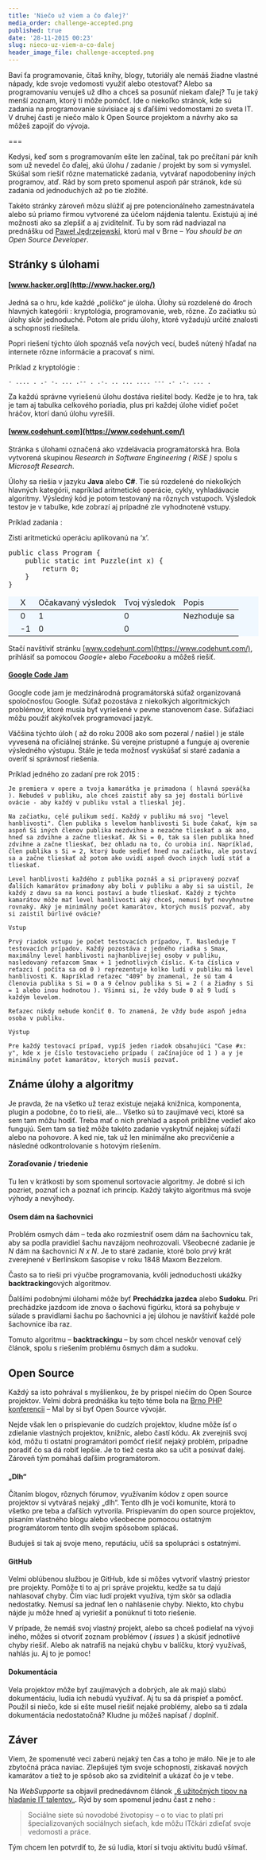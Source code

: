 ```yaml
---
title: 'Niečo už viem a čo ďalej?'
media_order: challenge-accepted.png
published: true
date: '28-11-2015 00:23'
slug: nieco-uz-viem-a-co-dalej
header_image_file: challenge-accepted.png
---
```


Baví ťa programovanie, čítaš knihy, blogy, tutoriály ale nemáš žiadne vlastné nápady, kde svoje vedomosti využiť alebo otestovať? Alebo sa programovaniu venuješ už dlho a chceš sa posunúť niekam ďalej? Tu je taký menší zoznam, ktorý ti môže pomôcť. Ide o niekoľko stránok, kde sú zadania na programovanie súvisiace aj s ďaľšími vedomostami zo sveta IT. V druhej časti je niečo málo k Open Source projektom a návrhy ako sa môžeš zapojiť do vývoja.

===

Kedysi, keď som s programovaním ešte len začínal, tak po prečítaní pár kníh som už nevedel čo ďalej, akú úlohu / zadanie / projekt by som si vymyslel. Skúšal som riešiť rôzne matematické zadania, vytvárať napodobeniny iných programov, atď. Rád by som preto spomenul aspoň pár stránok, kde sú zadania od jednoduchých až po tie zložité.

Takéto stránky zároveň môzu slúžiť aj pre potencionálneho zamestnávatela alebo sú priamo firmou vytvorené za účelom nájdenia talentu. Existujú aj iné možnosti ako sa zlepšiť a aj zviditelniť. Tu by som rád nadviazal na prednášku od [Paweł Jędrzejewski](https://twitter.com/@pjedrzejewski), ktorú mal v Brne – *You should be an Open Source Developer*.

## Stránky s úlohami

#### [www.hacker.org](http://www.hacker.org/)

Jedná sa o hru, kde každé „políčko“ je úloha. Úlohy sú rozdelené do 4roch hlavných kategórii : kryptológia, programovanie, web, rôzne. Zo začiatku sú úlohy skôr jednoduché. Potom ale prídu úlohy, ktoré vyžadujú určité znalosti a schopnosti riešitela.

Popri riešení týchto úloh spoznáš veľa nových vecí, budeš nútený hľadať na internete rôzne informácie a pracovať s nimi.

Príklad z kryptológie :

```
- .... . .- -. ... .-- . .-. .. ... .... --- .- .-. ... .
```

Za každú správne vyriešenú úlohu dostáva riešitel body. Kedže je to hra, tak je tam aj tabulka celkového poriadia, plus pri každej úlohe vidieť počet hráčov, ktorí danú úlohu vyrešili.

#### [www.codehunt.com](https://www.codehunt.com/)

Stránka s úlohami označená ako vzdelávacia programátorská hra. Bola vytvorená skupinou *Research in Software Engineering ( RiSE )* spolu s *Microsoft Research*.

Úlohy sa riešia v jazyku **Java** alebo **C#**. Tie sú rozdelené do niekolkých hlavných kategórii, napríklad aritmetické operácie, cykly, vyhladávacie algoritmy. Výsledný kód je potom testovaný na rôznych vstupoch. Výsledok testov je v tabulke, kde zobrazí aj prípadné zle vyhodnotené vstupy.

Príklad zadania :

<div class="row">
<div class="col-md-12">
<p class="text-left">Zisti aritmetickú operáciu aplikovanú na ‘x’.</p>
</div>
<div class="col-md-6 col-sm-12">
<pre class="prettyprint">
public class Program {
    public static int Puzzle(int x) {
        return 0;
    }
}
</pre>
</div>
<div class="col-md-6 col-sm-12" style="background-color: aliceblue;">
<table class="table">
<thead>
<tr>
<td></td>
<td>X</td>
<td>Očakavaný výsledok</td>
<td>Tvoj výsledok</td>
<td>Popis</td>
</tr>
</thead>
<tbody>
<tr>
<td><i class="fa fa-times" style="color: red;"></i></td>
<td>0</td>
<td>1</td>
<td>0</td>
<td>Nezhoduje sa</td>
</tr>
<tr>
<td><i class="fa fa-check" style="color: #FFD900;"></i></td>
<td>-1</td>
<td>0</td>
<td>0</td>
<td></td>
</tr>
</tbody>
</table></div>
</div>

Stačí navštíviť stránku [www.codehunt.com](https://www.codehunt.com/), prihlásiť sa pomocou *Google+* alebo *Facebooku* a môžeš riešiť.

#### [Google Code Jam](https://code.google.com/codejam/)

Google code jam je medzinárodná programátorská súťaž organizovaná spoločnosťou Google. Súťaž pozostáva z niekolkých algoritmických problémov, ktoré musia byť vyriešené v pevne stanovenom čase. Súťažiaci môžu použiť akýkoľvek programovací jazyk.

Väčšina týchto úloh ( až do roku 2008 ako som pozeral / našiel ) je stále vyvesená na oficiálnej stránke. Sú verejne pristupné a funguje aj overenie výsledného výstupu. Stále je teda možnosť vyskúšať si staré zadania a overiť si správnosť riešenia.

Príklad jedného zo zadaní pre rok 2015 :

```
Je premiera v opere a tvoja kamarátka je primadona ( hlavná speváčka ). Nebudeš v publiku, ale chceš zaistiť aby sa jej dostali búrlivé ovácie - aby každý v publiku vstal a tlieskal jej.

Na začiatku, celé pulikum sedí. Každý v publiku má svoj "level hanblivosti". Člen publika s levelom hanblivosti Si bude čakať, kým sa aspoň Si iných členov publika nezdvihne a nezačne tlieskať a ak ano, hneď sa zdvihne a začne tlieskať. Ak Si = 0, tak sa šlen publika hneď zdvihne a začne tlieskať, bez ohladu na to, čo urobia iní. Napríklad, člen publika s Si = 2, ktorý bude sedieť hneď na začiatku, ale postaví sa a začne tlieskať až potom ako uvidí aspoň dvoch iných ludí stáť a tlieskať.

Level hanblivosti každého z publika poznáš a si pripravený pozvať ďalších kamarátov primadony aby boli v publiku a aby si sa uistil, že každý z davu sa na konci postaví a bude tlieskať. Každý z týchto kamarátov môže mať level hanblivosti aký chceš, nemusí byť nevyhnutne rovnaký. Aký je minimálny počet kamarátov, ktorých musíš pozvať, aby si zaistil búrlivé ovácie?

Vstup

Prvý riadok vstupu je počet testovacích prípadov, T. Nasleduje T testovacích prípadov. Každý pozostáva z jedného riadka s Smax, maximálny level hanblivosti najhanblivejšej osoby v publiku, nasledovaný reťazcom Smax + 1 jednotlivých číslic. K-ta číslica v reťazci ( počíta sa od 0 ) reprezentuje kolko ludí v publiku má level hanblivosti K. Napríklad reťazec "409" by znamenal, že sú tam 4 členovia publika s Si = 0 a 9 čelnov publika s Si = 2 ( a žiadny s Si = 1 alebo inou hodnotou ). Všimni si, že vždy bude 0 až 9 ludí s každým levelom.

Reťazec nikdy nebude končiť 0. To znamená, že vždy bude aspoň jedna osoba v publiku.

Výstup

Pre každý testovací prípad, vypíš jeden riadok obsahujúci "Case #x: y", kde x je číslo testovacieho prípadu ( začínajúce od 1 ) a y je minimálny poťet kamarátov, ktorých musíš pozvať.
```

## Známe úlohy a algoritmy

Je pravda, že na všetko už teraz existuje nejaká knižnica, komponenta, plugin a podobne, čo to rieši, ale… Všetko sú to zaujímavé veci, ktoré sa sem tam môžu hodiť. Treba mať o nich prehlad a aspoň približne vedieť ako fungujú. Sem tam sa tiež môže takéto zadanie vyskytnúť nejakej súťaži alebo na pohovore. A ked nie, tak už len minimálne ako precvičenie a následné odkontrolovanie s hotovým riešením.

#### Zoraďovanie / triedenie

Tu len v krátkosti by som spomenul sortovacie algoritmy. Je dobré si ich pozriet, poznať ich a poznať ich princíp. Každý takýto algoritmus má svoje výhody a nevýhody.

#### Osem dám na šachovnici

Problém osmych dám – teda ako rozmiestniť osem dám na šachovnicu tak, aby sa podla pravidiel šachu navzájom neohrozovali. Všeobecné zadanie je *N* dám na šachovnici *N x N*. Je to staré zadanie, ktoré bolo prvý krát zverejnené v Berlínskom šasopise v roku 1848 Maxom Bezzelom.

Často sa to rieši pri výučbe programovania, kvôli jednoduchosti ukážky **backtracking**ových algoritmov.

Ďalšími podobnými úlohami môže byť **Prechádzka jazdca** alebo **Sudoku**. Pri prechádzke jazdcom ide znova o šachovú figúrku, ktorá sa pohybuje v súlade s pravidlami šachu po šachovnici a jej úlohou je navštíviť každé pole šachovnice iba raz.

Tomuto algoritmu – **backtrackingu** – by som chcel neskôr venovať celý článok, spolu s riešením problému ôsmych dám a sudoku.

## Open Source

Každý sa isto pohrával s myšlienkou, že by prispel niečím do Open Source projektov. Velmi dobrá prednáška ku tejto téme bola na [Brno PHP konferencii](https://www.brnophp.cz/) – Mal by si byť Open Source vývojár.

Nejde však len o prispievanie do cudzích projektov, kludne môže ísť o zdielanie vlastných projektov, knižníc, alebo častí kódu. Ak zverejniš svoj kód, môžu ti ostatní programátori pomôcť riešiť nejaký problém, prípadne poradiť čo sa dá robiť lepšie. Je to tiež cesta ako sa učit a posúvať dalej. Zároveň tým pomáhaš daľším programátorom.

#### „Dlh“

Čítaním blogov, rôznych fórumov, využívaním kódov z open source projektov si vytváraš nejaký „dlh“. Tento dlh je voči komunite, ktorá to všetko pre teba a ďaľších vytvorila. Prispievaním do open source projektov, písaním vlastného blogu alebo všeobecne pomocou ostatným programátorom tento dlh svojim spôsobom splácaš.

Buduješ si tak aj svoje meno, reputáciu, učíš sa spolupráci s ostatnými.

#### GitHub

Velmi oblúbenou službou je GitHub, kde si môžes vytvoriť vlastný priestor pre projekty. Pomôže ti to aj pri správe projektu, kedže sa tu dajú nahlasovať chyby. Čím viac ludí projekt využíva, tým skôr sa odladia nedostatky. Nemusí sa jednať len o nahlásenie chyby. Niekto, kto chybu nájde ju môže hneď aj vyriešiť a ponúknuť ti toto riešenie.

V prípade, že nemáš svoj vlastný projekt, alebo sa chceš podielať na vývoji iného, môžes si otvoriť zoznam problémov ( *issues* ) a skúsiť jednotlivé chyby riešiť. Alebo ak natrafíš na nejakú chybu v balíčku, ktorý využívaš, nahlás ju. Aj to je pomoc!

#### Dokumentácia

Vela projektov môže byť zaujímavých a dobrých, ale ak majú slabú dokumentáciu, ludia ich nebudú využívať. Aj tu sa dá prispieť a pomôcť. Použil si niečo, kde si ešte musel riešiť nejaké problémy, alebo sa ti zdala dokumentácia nedostatočná? Kludne ju môžeš napísať / doplniť.

## Záver

Viem, že spomenuté veci zaberú nejaký ten čas a toho je málo. Nie je to ale zbytočná práca naviac. Zlepšuješ tým svoje schopnosti, získavaš nových kamarátov a tiež to je spôsob ako sa zviditelniť a ukázať čo je v tebe.

Na *WebSupporte* sa objavil prednedávnom článok „[6 užitočných tipov na hladanie IT talentov](http://www.websupport.sk/blog/2015/11/6-uzitocnych-tipov-na-hladanie-it-talentov/)„. Rýd by som spomenul jednu čast z neho :

> Sociálne siete sú novodobé životopisy – o to viac to platí pri špecializovaných sociálnych sieťach, kde môžu ITčkári zdieľať svoje vedomosti a práce.

Tým chcem len potvrdiť to, že sú ludia, ktorí si tvoju aktivitu budú všímať.